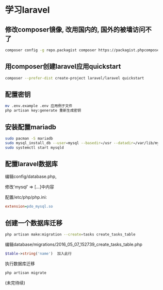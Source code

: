 # 学习laravel

## 修改composer镜像, 改用国内的, 国外的被墙访问不了

```bash
composer config -g repo.packagist composer https://packagist.phpcomposer.com
```

## 用composer创建laravel应用quickstart

```bash
composer --prefer-dist create-project laravel/laravel quickstart
```

## 配置密钥

```bash
mv .env.example .env 应用例子文件
php artisan key:generate 重新生成密钥
```


## 安装配置mariadb

```bash
sudo pacman -S mariadb
sudo mysql_install_db --user=mysql --basedir=/usr --datadir=/var/lib/mysql
sudo systemctl start mysqld
```

## 配置laravel数据库

编辑config/database.php,

修改'mysql' => [...]中内容

配置/etc/php/php.ini:
```ini
extension=pdo_mysql.so
```

## 创建一个数据库迁移

```bash
php artisan make:migration --create=tasks create_tasks_table 
```

编辑database/migrations/2016_05_07_152739_create_tasks_table.php

```php
$table->string('name')  加入此行
```

执行数据库迁移

```bash
php artisan migrate
```


(未完待续)